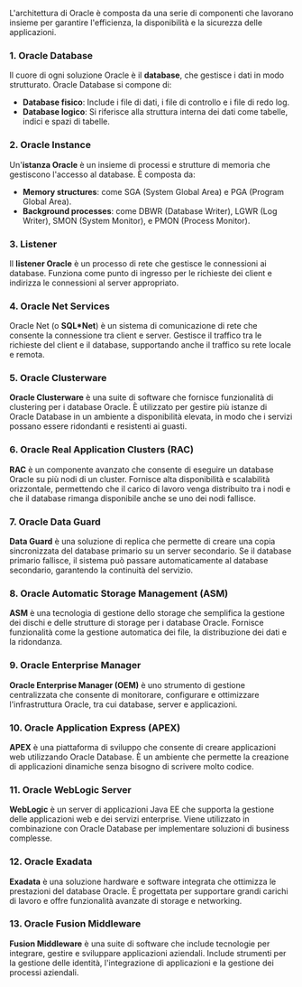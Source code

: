 L'architettura di Oracle è composta da una serie di componenti che lavorano insieme per garantire l'efficienza, la disponibilità e la sicurezza delle applicazioni. 


### 1. **Oracle Database**

Il cuore di ogni soluzione Oracle è il **database**, che gestisce i dati in modo strutturato. Oracle Database si compone di:

* **Database fisico**: Include i file di dati, i file di controllo e i file di redo log.
* **Database logico**: Si riferisce alla struttura interna dei dati come tabelle, indici e spazi di tabelle.

### 2. **Oracle Instance**

Un'**istanza Oracle** è un insieme di processi e strutture di memoria che gestiscono l'accesso al database. È composta da:

* **Memory structures**: come SGA (System Global Area) e PGA (Program Global Area).
* **Background processes**: come DBWR (Database Writer), LGWR (Log Writer), SMON (System Monitor), e PMON (Process Monitor).

### 3. **Listener**

Il **listener Oracle** è un processo di rete che gestisce le connessioni ai database. Funziona come punto di ingresso per le richieste dei client e indirizza le connessioni al server appropriato.

### 4. **Oracle Net Services**

Oracle Net (o **SQL\*Net**) è un sistema di comunicazione di rete che consente la connessione tra client e server. Gestisce il traffico tra le richieste del client e il database, supportando anche il traffico su rete locale e remota.

### 5. **Oracle Clusterware**

**Oracle Clusterware** è una suite di software che fornisce funzionalità di clustering per i database Oracle. È utilizzato per gestire più istanze di Oracle Database in un ambiente a disponibilità elevata, in modo che i servizi possano essere ridondanti e resistenti ai guasti.

### 6. **Oracle Real Application Clusters (RAC)**

**RAC** è un componente avanzato che consente di eseguire un database Oracle su più nodi di un cluster. Fornisce alta disponibilità e scalabilità orizzontale, permettendo che il carico di lavoro venga distribuito tra i nodi e che il database rimanga disponibile anche se uno dei nodi fallisce.

### 7. **Oracle Data Guard**

**Data Guard** è una soluzione di replica che permette di creare una copia sincronizzata del database primario su un server secondario. Se il database primario fallisce, il sistema può passare automaticamente al database secondario, garantendo la continuità del servizio.

### 8. **Oracle Automatic Storage Management (ASM)**

**ASM** è una tecnologia di gestione dello storage che semplifica la gestione dei dischi e delle strutture di storage per i database Oracle. Fornisce funzionalità come la gestione automatica dei file, la distribuzione dei dati e la ridondanza.

### 9. **Oracle Enterprise Manager**

**Oracle Enterprise Manager (OEM)** è uno strumento di gestione centralizzata che consente di monitorare, configurare e ottimizzare l'infrastruttura Oracle, tra cui database, server e applicazioni.

### 10. **Oracle Application Express (APEX)**

**APEX** è una piattaforma di sviluppo che consente di creare applicazioni web utilizzando Oracle Database. È un ambiente che permette la creazione di applicazioni dinamiche senza bisogno di scrivere molto codice.

### 11. **Oracle WebLogic Server**

**WebLogic** è un server di applicazioni Java EE che supporta la gestione delle applicazioni web e dei servizi enterprise. Viene utilizzato in combinazione con Oracle Database per implementare soluzioni di business complesse.

### 12. **Oracle Exadata**

**Exadata** è una soluzione hardware e software integrata che ottimizza le prestazioni del database Oracle. È progettata per supportare grandi carichi di lavoro e offre funzionalità avanzate di storage e networking.

### 13. **Oracle Fusion Middleware**

**Fusion Middleware** è una suite di software che include tecnologie per integrare, gestire e sviluppare applicazioni aziendali. Include strumenti per la gestione delle identità, l'integrazione di applicazioni e la gestione dei processi aziendali.

